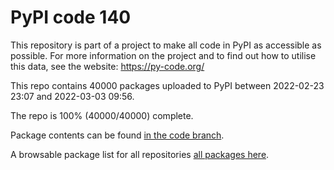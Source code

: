 # PyPI code 140

This repository is part of a project to make all code in PyPI as accessible as possible. For more information 
on the project and to find out how to utilise this data, see the website: https://py-code.org/

This repo contains 40000 packages uploaded to PyPI between 
2022-02-23 23:07 and 2022-03-03 09:56.

The repo is 100% (40000/40000) complete.

Package contents can be found [in the code branch](https://github.com/pypi-data/pypi-mirror-140/tree/code/packages).

A browsable package list for all repositories [all packages here](https://py-code.org/repositories/pypi-mirror-140).


